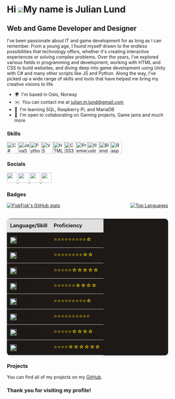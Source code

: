Hi ![](https://user-images.githubusercontent.com/18350557/176309783-0785949b-9127-417c-8b55-ab5a4333674e.gif)My name is Julian Lund
===================================================================================================================================

Web and Game Developer and Designer
-----------------------------------

I’ve been passionate about IT and game development for as long as I can remember. From a young age, I found myself drawn to the endless possibilities that technology offers, whether it's creating interactive experiences or solving complex problems. Over the years, I’ve explored various fields in programming and development, working with HTML and CSS to build websites, and diving deep into game development using Unity with C# and many other scripts like JS and Python. Along the way, I’ve picked up a wide range of skills and tools that have helped me bring my creative visions to life.

* 🌍  I'm based in Oslo, Norway
* ✉️  You can contact me at [julian.m.lund@gmail.com](mailto:julian.m.lund@gmail.com)
* 🧠  I'm learning SQL, Raspberry Pi, and MariaDB
* 🤝  I'm open to collaborating on Gaming projects, Game jams and much more

### Skills

<p align="left">
<a href="https://docs.microsoft.com/en-us/dotnet/csharp/" target="_blank" rel="noreferrer"><img src="https://raw.githubusercontent.com/danielcranney/readme-generator/main/public/icons/skills/csharp-colored.svg" width="36" height="36" alt="C#" /></a><a href="https://developer.mozilla.org/en-US/docs/Web/JavaScript" target="_blank" rel="noreferrer"><img src="https://raw.githubusercontent.com/danielcranney/readme-generator/main/public/icons/skills/javascript-colored.svg" width="36" height="36" alt="JavaScript" /></a><a href="https://www.python.org/" target="_blank" rel="noreferrer"><img src="https://raw.githubusercontent.com/danielcranney/readme-generator/main/public/icons/skills/python-colored.svg" width="36" height="36" alt="Python" /></a><a href="https://code.visualstudio.com/" target="_blank" rel="noreferrer"><img src="https://raw.githubusercontent.com/danielcranney/readme-generator/main/public/icons/skills/visualstudiocode.svg" width="36" height="36" alt="VS Code" /></a><a href="https://developer.mozilla.org/en-US/docs/Glossary/HTML5" target="_blank" rel="noreferrer"><img src="https://raw.githubusercontent.com/danielcranney/readme-generator/main/public/icons/skills/html5-colored.svg" width="36" height="36" alt="HTML5" /></a><a href="https://www.w3.org/TR/CSS/#css" target="_blank" rel="noreferrer"><img src="https://raw.githubusercontent.com/danielcranney/readme-generator/main/public/icons/skills/css3-colored.svg" width="36" height="36" alt="CSS3" /></a><a href="https://www.adobe.com/uk/products/premiere.html" target="_blank" rel="noreferrer"><img src="https://raw.githubusercontent.com/danielcranney/readme-generator/main/public/icons/skills/premierepro-colored.svg" width="36" height="36" alt="Premiere Pro" /></a><a href="https://www.adobe.com/uk/products/illustrator.html" target="_blank" rel="noreferrer"><img src="https://raw.githubusercontent.com/danielcranney/readme-generator/main/public/icons/skills/illustrator-colored.svg" width="36" height="36" alt="Illustrator" /></a><a href="https://www.blender.org/" target="_blank" rel="noreferrer"><img src="https://raw.githubusercontent.com/danielcranney/readme-generator/main/public/icons/skills/blender-colored.svg" width="36" height="36" alt="Blender" /></a><a href="https://www.raspberrypi.org/" target="_blank" rel="noreferrer"><img src="https://raw.githubusercontent.com/danielcranney/readme-generator/main/public/icons/skills/raspberrypi-colored.svg" width="36" height="36" alt="Raspberry Pi" /></a>
</p>

### Socials

<p align="left"> <a href="https://www.github.com/FiskFisk" target="_blank" rel="noreferrer"> <picture> <source media="(prefers-color-scheme: dark)" srcset="https://raw.githubusercontent.com/danielcranney/readme-generator/main/public/icons/socials/github-dark.svg" /> <source media="(prefers-color-scheme: light)" srcset="https://raw.githubusercontent.com/danielcranney/readme-generator/main/public/icons/socials/github.svg" /> <img src="https://raw.githubusercontent.com/danielcranney/readme-generator/main/public/icons/socials/github.svg" width="32" height="32" /> </picture> </a> <a href="https://www.linkedin.com/in/julian-lund-791bb92a1/" target="_blank" rel="noreferrer"> <picture> <source media="(prefers-color-scheme: dark)" srcset="https://raw.githubusercontent.com/danielcranney/readme-generator/main/public/icons/socials/linkedin-dark.svg" /> <source media="(prefers-color-scheme: light)" srcset="https://raw.githubusercontent.com/danielcranney/readme-generator/main/public/icons/socials/linkedin.svg" /> <img src="https://raw.githubusercontent.com/danielcranney/readme-generator/main/public/icons/socials/linkedin.svg" width="32" height="32" /> </picture> </a> <a href="https://www.youtube.com/@FiskFlsk" target="_blank" rel="noreferrer"> <picture> <source media="(prefers-color-scheme: dark)" srcset="https://raw.githubusercontent.com/danielcranney/readme-generator/main/public/icons/socials/youtube-dark.svg" /> <source media="(prefers-color-scheme: light)" srcset="https://raw.githubusercontent.com/danielcranney/readme-generator/main/public/icons/socials/youtube.svg" /> <img src="https://raw.githubusercontent.com/danielcranney/readme-generator/main/public/icons/socials/youtube.svg" width="32" height="32" /> </picture> </a> <a href="https://www.twitch.tv/fisk2fisk" target="_blank" rel="noreferrer"> <picture> <source media="(prefers-color-scheme: dark)" srcset="https://raw.githubusercontent.com/danielcranney/readme-generator/main/public/icons/socials/twitch-dark.svg" /> <source media="(prefers-color-scheme: light)" srcset="https://raw.githubusercontent.com/danielcranney/readme-generator/main/public/icons/socials/twitch.svg" /> <img src="https://raw.githubusercontent.com/danielcranney/readme-generator/main/public/icons/socials/twitch.svg" width="32" height="32" /> </picture> </a></p>

### Badges

<div style="display: flex; justify-content: space-between;">
  <a href="http://www.github.com/FiskFisk">
    <img src="https://github-readme-stats.vercel.app/api?username=FiskFisk&show_icons=true&hide=issues,&count_private=true&title_color=0891b2&text_color=ffffff&icon_color=0891b2&bg_color=1c1917&hide_border=true&show_icons=true" alt="FiskFisk's GitHub stats" style="margin-right: 20px;" />
  </a>
  <a href="https://github.com/FiskFisk" align="left">
    <img src="https://github-readme-stats.vercel.app/api/top-langs/?username=FiskFisk&langs_count=10&title_color=0891b2&text_color=ffffff&icon_color=0891b2&bg_color=1c1917&hide_border=true&locale=en&custom_title=Top%20%Languages" alt="Top Languages" />
  </a>
</div>

<br/>

<table style="width: 100%; border-collapse: collapse; background-color: #1C1917; border-radius: 10px; overflow: hidden; box-shadow: 0 2px 10px rgba(0,0,0,0.1);">
  <thead>
    <tr style="background-color: #e0e0e0;">
      <th style="padding: 10px; text-align: left; border-bottom: 2px solid #ddd;">Language/Skill</th>
      <th style="padding: 10px; text-align: left; border-bottom: 2px solid #ddd;">Proficiency</th>
    </tr>
  </thead>
  <tbody>
    <tr>
      <td style="padding: 10px; border-bottom: 1px solid #ddd;">
        <img src="https://www.svgrepo.com/show/374146/typescript-official.svg" style="height: 20px; width: 20px; vertical-align: middle;"> TypeScript
      </td>
      <td style="padding: 10px; border-bottom: 1px solid #ddd;">
        <span style="color: gold;">⭐⭐⭐⭐⭐⭐⭐⭐⭐☆</span>
      </td>
    </tr>
    <tr>
      <td style="padding: 10px; border-bottom: 1px solid #ddd;">
        <img src="https://www.svgrepo.com/show/331626/unity.svg" alt="Unity" style="height: 20px; width: 20px; vertical-align: middle;"> Unity
      </td>
      <td style="padding: 10px; border-bottom: 1px solid #ddd;">
        <span style="color: gold;">⭐⭐⭐⭐⭐⭐⭐⭐☆☆</span>
      </td>
    </tr>
    <tr>
      <td style="padding: 10px; border-bottom: 1px solid #ddd;">
        <img src="https://www.svgrepo.com/show/353488/blender.svg" alt="Blender" style="height: 20px; width: 20px; vertical-align: middle;"> Blender
      </td>
      <td style="padding: 10px; border-bottom: 1px solid #ddd;">
        <span style="color: gold;">⭐⭐⭐⭐⭐☆☆☆☆☆</span>
      </td>  
    </tr>
    <tr>
      <td style="padding: 10px; border-bottom: 1px solid #ddd;">
        <img src="https://www.svgrepo.com/show/452091/python.svg" alt="Python" style="height: 20px; width: 20px; vertical-align: middle;"> Python
      </td>
      <td style="padding: 10px; border-bottom: 1px solid #ddd;">
        <span style="color: gold;">⭐⭐⭐⭐⭐⭐☆☆☆☆</span>
      </td>
    </tr>
    <tr>
      <td style="padding: 10px; border-bottom: 1px solid #ddd;">
        <img src="https://www.svgrepo.com/show/452228/html-5.svg" alt="HTML" style="height: 20px; width: 20px; vertical-align: middle;"> HTML5
      </td>
      <td style="padding: 10px; border-bottom: 1px solid #ddd;">
        <span style="color: gold;">⭐⭐⭐⭐⭐⭐⭐⭐⭐☆</span>
      </td>
    </tr>
    <tr>
      <td style="padding: 10px; border-bottom: 1px solid #ddd;">
        <img src="https://www.svgrepo.com/show/452185/css-3.svg" alt="CSS" style="height: 20px; width: 20px; vertical-align: middle;"> CSS3
      </td>
      <td style="padding: 10px; border-bottom: 1px solid #ddd;">
        <span style="color: gold;">⭐⭐⭐⭐⭐⭐⭐⭐⭐⭐</span>
      </td>
    </tr>
    <tr>
      <td style="padding: 10px; border-bottom: 1px solid #ddd;">
        <img src="https://www.svgrepo.com/show/353925/javascript.svg" alt="JavaScript" style="height: 20px; width: 20px; vertical-align: middle;"> JavaScript
      </td>
      <td style="padding: 10px; border-bottom: 1px solid #ddd;">
        <span style="color: gold;">⭐⭐⭐⭐⭐☆☆☆☆</span>
      </td>
    </tr>
    <tr>
      <td style="padding: 10px; border-bottom: 1px solid #ddd;">
        <img src="https://www.svgrepo.com/show/374093/sql.svg" alt="SQL" style="height: 20px; width: 20px; vertical-align: middle;"> SQL
      </td>
      <td style="padding: 10px; border-bottom: 1px solid #ddd;">
        <span style="color: gold;">⭐⭐⭐⭐☆☆☆☆☆☆</span>
      </td>
    </tr>
  </tbody>
</table>

### Projects

You can find all of my projects on my [GitHub](https://github.com/FiskFisk).

### Thank you for visiting my profile!

